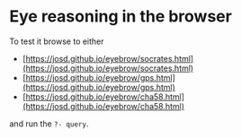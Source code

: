 # Eye reasoning in the browser

To test it browse to either

- [https://josd.github.io/eyebrow/socrates.html](https://josd.github.io/eyebrow/socrates.html)
- [https://josd.github.io/eyebrow/gps.html](https://josd.github.io/eyebrow/gps.html)
- [https://josd.github.io/eyebrow/cha58.html](https://josd.github.io/eyebrow/cha58.html)

and run the `?- query`.
